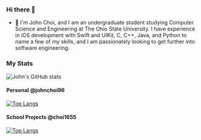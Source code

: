 ### Hi there 👋
- 🔭 
I'm John Choi, and I am an undergraduate student studying Computer Science and Engineering at The Ohio State University. I have experience in iOS development with Swift and UIKit, C, C++, Java, and Python to name a few of my skills, and I am passionately looking to get further into software engineering.

<!--
**johnchoi96/johnchoi96** is a ✨ _special_ ✨ repository because its `README.md` (this file) appears on your GitHub profile.

Here are some ideas to get you started:

- 🔭 I’m currently working on ...
- 🌱 I’m currently learning ...
- 👯 I’m looking to collaborate on ...
- 🤔 I’m looking for help with ...
- 💬 Ask me about ...
- 📫 How to reach me: ...
- 😄 Pronouns: ...
- ⚡ Fun fact: ...
-->
### My Stats
![John's GitHub stats](https://github-readme-stats.vercel.app/api?username=johnchoi96&show_icons=true&theme=default)
 
#### Personal @johnchoi96
[![Top Langs](https://github-readme-stats.vercel.app/api/top-langs/?username=johnchoi96&layout=compact&hide=html,css&langs_count=10)](https://github.com/johnchoi96/)

#### School Projects @choi1655
[![Top Langs](https://github-readme-stats.vercel.app/api/top-langs/?username=choi1655&layout=compact&langs_count=8)](https://github.com/choi1655/)
